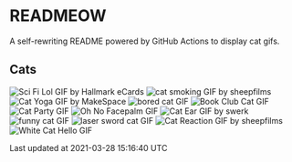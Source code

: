 # READMEOW

A self-rewriting README powered by GitHub Actions to display cat gifs.

## Cats

![Sci Fi Lol GIF by Hallmark eCards](https://media4.giphy.com/media/BzyTuYCmvSORqs1ABM/200.gif?cid=a0cc1d54ml3uhm5o8cw9s7ke6ny25q9qjdk86nf5igi742da&rid=200.gif)
![cat smoking GIF by sheepfilms](https://media4.giphy.com/media/3o6Zt481isNVuQI1l6/200.gif?cid=a0cc1d54ml3uhm5o8cw9s7ke6ny25q9qjdk86nf5igi742da&rid=200.gif)
![Cat Yoga GIF by MakeSpace](https://media1.giphy.com/media/xUPGcyi4YxcZp8dWZq/200.gif?cid=a0cc1d54ml3uhm5o8cw9s7ke6ny25q9qjdk86nf5igi742da&rid=200.gif)
![bored cat GIF](https://media1.giphy.com/media/mlvseq9yvZhba/200.gif?cid=a0cc1d54ml3uhm5o8cw9s7ke6ny25q9qjdk86nf5igi742da&rid=200.gif)
![Book Club Cat GIF](https://media3.giphy.com/media/1iu8uG2cjYFZS6wTxv/200.gif?cid=a0cc1d54ml3uhm5o8cw9s7ke6ny25q9qjdk86nf5igi742da&rid=200.gif)
![Cat Party GIF](https://media3.giphy.com/media/jpbnoe3UIa8TU8LM13/200.gif?cid=a0cc1d54ml3uhm5o8cw9s7ke6ny25q9qjdk86nf5igi742da&rid=200.gif)
![Oh No Facepalm GIF](https://media0.giphy.com/media/yFQ0ywscgobJK/200.gif?cid=a0cc1d54ml3uhm5o8cw9s7ke6ny25q9qjdk86nf5igi742da&rid=200.gif)
![Cat Ear GIF by swerk](https://media0.giphy.com/media/MCfhrrNN1goH6/200.gif?cid=a0cc1d54ml3uhm5o8cw9s7ke6ny25q9qjdk86nf5igi742da&rid=200.gif)
![funny cat GIF](https://media0.giphy.com/media/13CoXDiaCcCoyk/200.gif?cid=a0cc1d54ml3uhm5o8cw9s7ke6ny25q9qjdk86nf5igi742da&rid=200.gif)
![laser sword cat GIF](https://media3.giphy.com/media/q1MeAPDDMb43K/200.gif?cid=a0cc1d54ml3uhm5o8cw9s7ke6ny25q9qjdk86nf5igi742da&rid=200.gif)
![Cat Reaction GIF by sheepfilms](https://media1.giphy.com/media/1KoN1DMBnCMWk/200.gif?cid=a0cc1d54ml3uhm5o8cw9s7ke6ny25q9qjdk86nf5igi742da&rid=200.gif)
![White Cat Hello GIF](https://media1.giphy.com/media/vFKqnCdLPNOKc/200.gif?cid=a0cc1d54ml3uhm5o8cw9s7ke6ny25q9qjdk86nf5igi742da&rid=200.gif)


Last updated at 2021-03-28 15:16:40 UTC